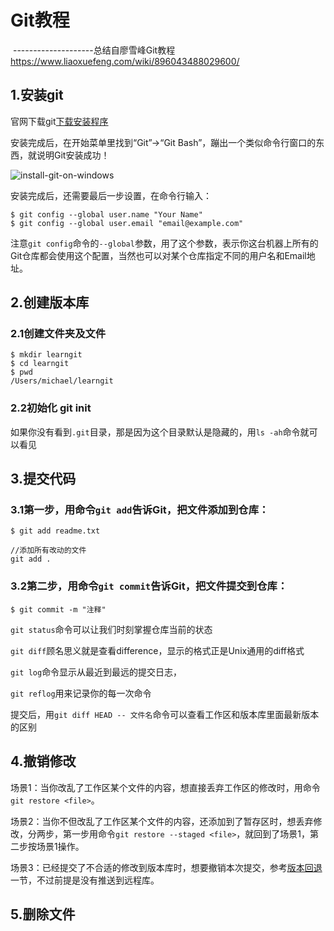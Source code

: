 # Git教程

​					--------------------总结自廖雪峰Git教程  https://www.liaoxuefeng.com/wiki/896043488029600/

## 1.安装git

官网下载git[下载安装程序](https://git-scm.com/downloads)

安装完成后，在开始菜单里找到“Git”->“Git Bash”，蹦出一个类似命令行窗口的东西，就说明Git安装成功！

![install-git-on-windows](https://www.liaoxuefeng.com/files/attachments/919018718363424/0)

安装完成后，还需要最后一步设置，在命令行输入：

```
$ git config --global user.name "Your Name"
$ git config --global user.email "email@example.com"
```

注意`git config`命令的`--global`参数，用了这个参数，表示你这台机器上所有的Git仓库都会使用这个配置，当然也可以对某个仓库指定不同的用户名和Email地址。

## 2.创建版本库

### 2.1创建文件夹及文件

```
$ mkdir learngit
$ cd learngit
$ pwd
/Users/michael/learngit
```

### 2.2初始化    git init

如果你没有看到`.git`目录，那是因为这个目录默认是隐藏的，用`ls -ah`命令就可以看见

## 3.提交代码

### 3.1第一步，用命令`git add`告诉Git，把文件添加到仓库：

```
$ git add readme.txt

//添加所有改动的文件
git add .
```

### 3.2第二步，用命令`git commit`告诉Git，把文件提交到仓库：

```
$ git commit -m "注释"
```

`git status`命令可以让我们时刻掌握仓库当前的状态

`git diff`顾名思义就是查看difference，显示的格式正是Unix通用的diff格式

`git log`命令显示从最近到最远的提交日志，

`git reflog`用来记录你的每一次命令

提交后，用`git diff HEAD -- 文件名`命令可以查看工作区和版本库里面最新版本的区别

## 4.撤销修改

场景1：当你改乱了工作区某个文件的内容，想直接丢弃工作区的修改时，用命令`git restore <file>`。

场景2：当你不但改乱了工作区某个文件的内容，还添加到了暂存区时，想丢弃修改，分两步，第一步用命令`git restore --staged <file>`，就回到了场景1，第二步按场景1操作。

场景3：已经提交了不合适的修改到版本库时，想要撤销本次提交，参考[版本回退](https://www.liaoxuefeng.com/wiki/896043488029600/897013573512192)一节，不过前提是没有推送到远程库。

## 5.删除文件
